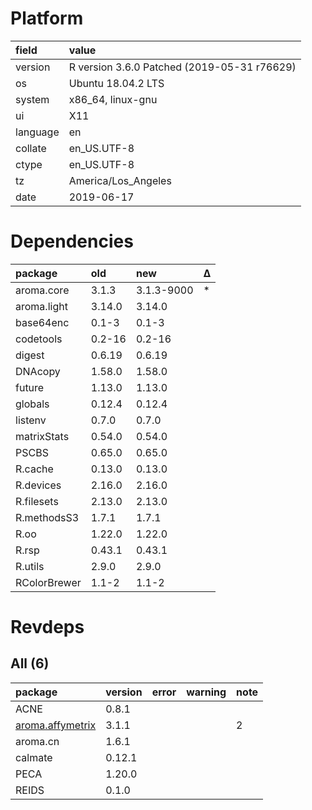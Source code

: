 # Platform

|field    |value                                       |
|:--------|:-------------------------------------------|
|version  |R version 3.6.0 Patched (2019-05-31 r76629) |
|os       |Ubuntu 18.04.2 LTS                          |
|system   |x86_64, linux-gnu                           |
|ui       |X11                                         |
|language |en                                          |
|collate  |en_US.UTF-8                                 |
|ctype    |en_US.UTF-8                                 |
|tz       |America/Los_Angeles                         |
|date     |2019-06-17                                  |

# Dependencies

|package      |old    |new        |Δ  |
|:------------|:------|:----------|:--|
|aroma.core   |3.1.3  |3.1.3-9000 |*  |
|aroma.light  |3.14.0 |3.14.0     |   |
|base64enc    |0.1-3  |0.1-3      |   |
|codetools    |0.2-16 |0.2-16     |   |
|digest       |0.6.19 |0.6.19     |   |
|DNAcopy      |1.58.0 |1.58.0     |   |
|future       |1.13.0 |1.13.0     |   |
|globals      |0.12.4 |0.12.4     |   |
|listenv      |0.7.0  |0.7.0      |   |
|matrixStats  |0.54.0 |0.54.0     |   |
|PSCBS        |0.65.0 |0.65.0     |   |
|R.cache      |0.13.0 |0.13.0     |   |
|R.devices    |2.16.0 |2.16.0     |   |
|R.filesets   |2.13.0 |2.13.0     |   |
|R.methodsS3  |1.7.1  |1.7.1      |   |
|R.oo         |1.22.0 |1.22.0     |   |
|R.rsp        |0.43.1 |0.43.1     |   |
|R.utils      |2.9.0  |2.9.0      |   |
|RColorBrewer |1.1-2  |1.1-2      |   |

# Revdeps

## All (6)

|package                                         |version |error |warning |note |
|:-----------------------------------------------|:-------|:-----|:-------|:----|
|ACNE                                            |0.8.1   |      |        |     |
|[aroma.affymetrix](problems.md#aromaaffymetrix) |3.1.1   |      |        |2    |
|aroma.cn                                        |1.6.1   |      |        |     |
|calmate                                         |0.12.1  |      |        |     |
|PECA                                            |1.20.0  |      |        |     |
|REIDS                                           |0.1.0   |      |        |     |

